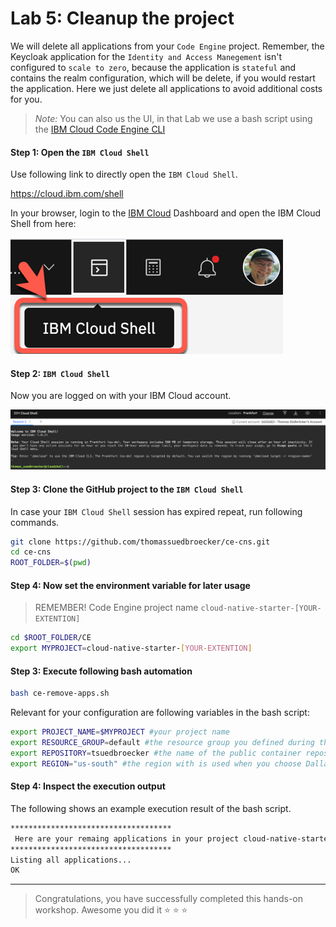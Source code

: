 # Lab 5: Cleanup the project

We will delete all applications from your `Code Engine` project.
Remember, the Keycloak application for the `Identity and Access Manegement` isn't configured to `scale to zero`, because the application is `stateful` and contains the realm configuration, which will be delete, if you would restart the application.
Here we just delete all applications to avoid additional costs for you. 

> _Note:_ You can also us the UI, in that Lab we use a bash script using the [IBM Cloud Code Engine CLI](https://cloud.ibm.com/docs/codeengine?topic=codeengine-cli)

#### Step 1: Open the `IBM Cloud Shell`

Use following link to directly open the `IBM Cloud Shell`.

<https://cloud.ibm.com/shell>

In your browser, login to the [IBM Cloud](https://cloud.ibm.com) Dashboard and open the IBM Cloud Shell from here:

![](images/cns-ce-cloud-shell-01.png)


#### Step 2: `IBM Cloud Shell`

Now you are logged on with your IBM Cloud account.

![](images/cns-ce-cloud-shell-02.png)

#### Step 3: Clone the GitHub project to the `IBM Cloud Shell` 

In case your `IBM Cloud Shell` session has expired repeat, run following commands.

```sh
git clone https://github.com/thomassuedbroecker/ce-cns.git
cd ce-cns
ROOT_FOLDER=$(pwd)
```

#### Step 4: Now set the environment variable for later usage

> REMEMBER! Code Engine project name `cloud-native-starter-[YOUR-EXTENTION]`

```sh
cd $ROOT_FOLDER/CE
export MYPROJECT=cloud-native-starter-[YOUR-EXTENTION]
```

#### Step 3: Execute following bash automation

```sh
bash ce-remove-apps.sh
```

Relevant for your configuration are following variables in the bash script:

```sh
export PROJECT_NAME=$MYPROJECT #your project name
export RESOURCE_GROUP=default #the resource group you defined during the creation of the project
export REPOSITORY=tsuedbroecker #the name of the public container repository on Quay
export REGION="us-south" #the region with is used when you choose Dallas as location during the creation of the project
```

#### Step 4: Inspect the execution output

The following shows an example execution result of the bash script.

```sh
************************************
 Here are your remaing applications in your project cloud-native-starter-tsuedbro
************************************
Listing all applications...
OK
```

---

 > Congratulations, you have successfully completed this hands-on workshop. Awesome you did it :star:
 :star: :star: